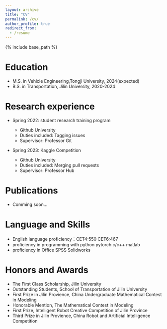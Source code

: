 ```yaml
---
layout: archive
title: "CV"
permalink: /cv/
author_profile: true
redirect_from:
  - /resume
---
```


{% include base_path %}

Education
======
* M.S. in Vehicle Engineering,Tongji University, 2024(expected)
* B.S. in Transportation, Jilin University, 2020-2024

Research experience
======
* Spring 2022: student research training program
  * Github University
  * Duties included: Tagging issues
  * Supervisor: Professor Git

* Spring 2023: Kaggle Competition
  * Github University
  * Duties included: Merging pull requests
  * Supervisor: Professor Hub
  
Publications
======
* Comming soon...
  
Language and Skills
======
* English language proficiency：CET4:550 CET6:467
* proficiency in programming with python pytorch c/c++ matlab
* proficiency in Office SPSS Solidworks
  
Honors and Awards
======
* The First Class Scholarship, Jilin University
* Outstanding Students, School of Transportation of Jilin University
* First Prize in Jilin Provience, China Undergraduate Mathematical Contest in Modeling
* Honorable Mention, The Mathematical Contest in Modeling
* First Prize, Intelligent Robot Creative Competition of Jilin Province
* Third Prize in Jilin Provience, China Robot and Artificial Intelligence Competition









